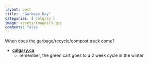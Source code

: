 ```yaml
---
layout: post
title:  "Garbage Day"
categories: [ calgary ]
image: assets/images/3.jpg
comments: false
---
```


When does the garbage/recycle/compost truck come?

- **[calgary.ca](https://www.calgary.ca/waste/residential/garbage-schedule.html)**
    - remember, the green cart goes to a 2 week cycle in the winter


